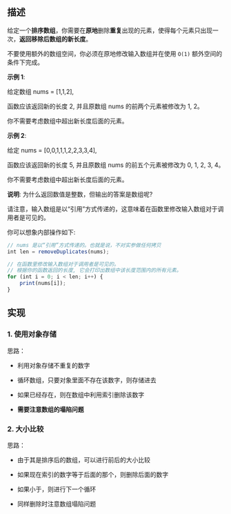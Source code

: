 描述
--------------

给定一个**排序数组**，你需要在**原地**删除**重复**出现的元素，使得每个元素只出现一次，**返回移除后数组的新长度**。

不要使用额外的数组空间，你必须在原地修改输入数组并在使用 `O(1)` 额外空间的条件下完成。

**示例 1**:

给定数组 nums = [1,1,2],

函数应该返回新的长度 2, 并且原数组 nums 的前两个元素被修改为 1, 2。 

你不需要考虑数组中超出新长度后面的元素。

**示例 2**:

给定 nums = [0,0,1,1,1,2,2,3,3,4],

函数应该返回新的长度 5, 并且原数组 nums 的前五个元素被修改为 0, 1, 2, 3, 4。

你不需要考虑数组中超出新长度后面的元素。

**说明**: 为什么返回数值是整数，但输出的答案是数组呢?

请注意，输入数组是以“引用”方式传递的，这意味着在函数里修改输入数组对于调用者是可见的。

你可以想象内部操作如下:

```javascript
// nums 是以“引用”方式传递的。也就是说，不对实参做任何拷贝
int len = removeDuplicates(nums);

// 在函数里修改输入数组对于调用者是可见的。
// 根据你的函数返回的长度, 它会打印出数组中该长度范围内的所有元素。
for (int i = 0; i < len; i++) {
    print(nums[i]);
}
```

实现
---------------

###  1. 使用对象存储

思路：

*   利用对象存储不重复的数字

*   循环数组，只要对象里面不存在该数字，则存储进去

*   如果已经存在，则在数组中利用索引删除该数字

*   **需要注意数组的塌陷问题**

### 2. 大小比较

思路：

*   由于其是排序后的数组，可以进行前后的大小比较

*   如果现在索引的数字等于后面的那个，则删除后面的数字

*   如果小于，则进行下一个循环

*   同样删除时注意数组塌陷问题